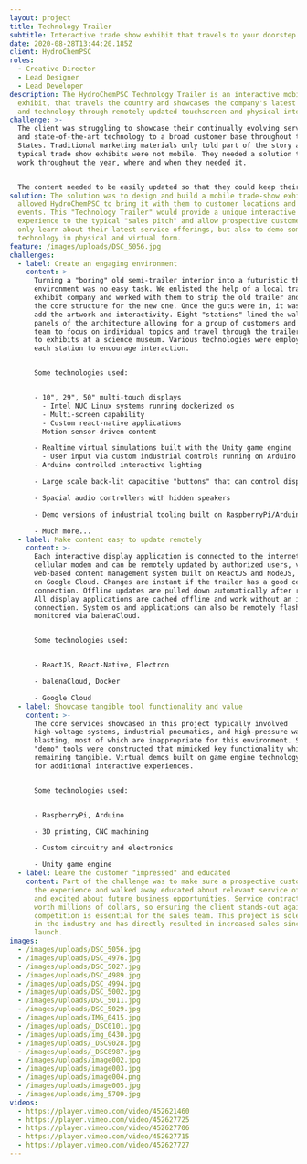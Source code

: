```yaml
---
layout: project
title: Technology Trailer
subtitle: Interactive trade show exhibit that travels to your doorstep.
date: 2020-08-28T13:44:20.185Z
client: HydroChemPSC
roles:
  - Creative Director
  - Lead Designer
  - Lead Developer
description: The HydroChemPSC Technology Trailer is an interactive mobile
  exhibit, that travels the country and showcases the company's latest services
  and technology through remotely updated touchscreen and physical interfaces.
challenge: >-
  The client was struggling to showcase their continually evolving service-lines
  and state-of-the-art technology to a broad customer base throughout the United
  States. Traditional marketing materials only told part of the story and
  typical trade show exhibits were not mobile. They needed a solution that would
  work throughout the year, where and when they needed it.


  The content needed to be easily updated so that they could keep their brand and message ahead of the competition. The ultimate goal was to inform, educate, and impress upon prospective customers the value of their services and industry leading technology.
solution: The solution was to design and build a mobile trade-show exhibit that
  allowed HydroChemPSC to bring it with them to customer locations and marketing
  events. This "Technology Trailer" would provide a unique interactive
  experience to the typical "sales pitch" and allow prospective customers to not
  only learn about their latest service offerings, but also to demo some of that
  technology in physical and virtual form.
feature: /images/uploads/DSC_5056.jpg
challenges:
  - label: Create an engaging environment
    content: >-
      Turning a "boring" old semi-trailer interior into a futuristic themed
      environment was no easy task. We enlisted the help of a local trade-show
      exhibit company and worked with them to strip the old trailer and build
      the core structure for the new one. Once the guts were in, it was time to
      add the artwork and interactivity. Eight "stations" lined the walls and
      panels of the architecture allowing for a group of customers and a sales
      team to focus on individual topics and travel through the trailer similar
      to exhibits at a science museum. Various technologies were employed at
      each station to encourage interaction.


      Some technologies used:


      - 10", 29", 50" multi-touch displays
        - Intel NUC Linux systems running dockerized os
        - Multi-screen capability
        - Custom react-native applications
      - Motion sensor-driven content

      - Realtime virtual simulations built with the Unity game engine
        - User input via custom industrial controls running on Arduino
      - Arduino controlled interactive lighting

      - Large scale back-lit capacitive "buttons" that can control display applications

      - Spacial audio controllers with hidden speakers

      - Demo versions of industrial tooling built on RaspberryPi/Arduino(s)

      - Much more...
  - label: Make content easy to update remotely
    content: >-
      Each interactive display application is connected to the internet via
      cellular modem and can be remotely updated by authorized users, via a
      web-based content management system built on ReactJS and NodeJS, running
      on Google Cloud. Changes are instant if the trailer has a good cellular
      connection. Offline updates are pulled down automatically after reconnect.
      All display applications are cached offline and work without an internet
      connection. System os and applications can also be remotely flashed and
      monitored via balenaCloud. 


      Some technologies used:


      - ReactJS, React-Native, Electron

      - balenaCloud, Docker

      - Google Cloud
  - label: Showcase tangible tool functionality and value
    content: >-
      The core services showcased in this project typically involved
      high-voltage systems, industrial pneumatics, and high-pressure water
      blasting, most of which are inappropriate for this environment. Simplified
      "demo" tools were constructed that mimicked key functionality while
      remaining tangible. Virtual demos built on game engine technology allowed
      for additional interactive experiences.


      Some technologies used:


      - RaspberryPi, Arduino

      - 3D printing, CNC machining

      - Custom circuitry and electronics

      - Unity game engine
  - label: Leave the customer "impressed" and educated
    content: Part of the challenge was to make sure a prospective customer enjoyed
      the experience and walked away educated about relevant service offerings
      and excited about future business opportunities. Service contracts can be
      worth millions of dollars, so ensuring the client stands-out against the
      competition is essential for the sales team. This project is solely unique
      in the industry and has directly resulted in increased sales since its
      launch.
images:
  - /images/uploads/DSC_5056.jpg
  - /images/uploads/DSC_4976.jpg
  - /images/uploads/DSC_5027.jpg
  - /images/uploads/DSC_4989.jpg
  - /images/uploads/DSC_4994.jpg
  - /images/uploads/DSC_5002.jpg
  - /images/uploads/DSC_5011.jpg
  - /images/uploads/DSC_5029.jpg
  - /images/uploads/IMG_0415.jpg
  - /images/uploads/_DSC0101.jpg
  - /images/uploads/img_0430.jpg
  - /images/uploads/_DSC9028.jpg
  - /images/uploads/_DSC8987.jpg
  - /images/uploads/image002.jpg
  - /images/uploads/image003.jpg
  - /images/uploads/image004.png
  - /images/uploads/image005.jpg
  - /images/uploads/img_5709.jpg
videos:
  - https://player.vimeo.com/video/452621460
  - https://player.vimeo.com/video/452627725
  - https://player.vimeo.com/video/452627706
  - https://player.vimeo.com/video/452627715
  - https://player.vimeo.com/video/452627727
---
```

